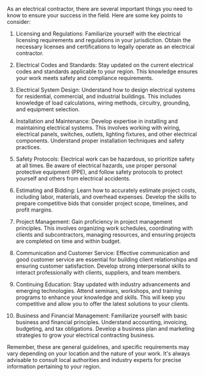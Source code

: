 As an electrical contractor, there are several important things you need to know to ensure your success in the field. Here are some key points to consider:

1. Licensing and Regulations: Familiarize yourself with the electrical licensing requirements and regulations in your jurisdiction. Obtain the necessary licenses and certifications to legally operate as an electrical contractor.

2. Electrical Codes and Standards: Stay updated on the current electrical codes and standards applicable to your region. This knowledge ensures your work meets safety and compliance requirements.

3. Electrical System Design: Understand how to design electrical systems for residential, commercial, and industrial buildings. This includes knowledge of load calculations, wiring methods, circuitry, grounding, and equipment selection.

4. Installation and Maintenance: Develop expertise in installing and maintaining electrical systems. This involves working with wiring, electrical panels, switches, outlets, lighting fixtures, and other electrical components. Understand proper installation techniques and safety practices.

5. Safety Protocols: Electrical work can be hazardous, so prioritize safety at all times. Be aware of electrical hazards, use proper personal protective equipment (PPE), and follow safety protocols to protect yourself and others from electrical accidents.

6. Estimating and Bidding: Learn how to accurately estimate project costs, including labor, materials, and overhead expenses. Develop the skills to prepare competitive bids that consider project scope, timelines, and profit margins.

7. Project Management: Gain proficiency in project management principles. This involves organizing work schedules, coordinating with clients and subcontractors, managing resources, and ensuring projects are completed on time and within budget.

8. Communication and Customer Service: Effective communication and good customer service are essential for building client relationships and ensuring customer satisfaction. Develop strong interpersonal skills to interact professionally with clients, suppliers, and team members.

9. Continuing Education: Stay updated with industry advancements and emerging technologies. Attend seminars, workshops, and training programs to enhance your knowledge and skills. This will keep you competitive and allow you to offer the latest solutions to your clients.

10. Business and Financial Management: Familiarize yourself with basic business and financial principles. Understand accounting, invoicing, budgeting, and tax obligations. Develop a business plan and marketing strategies to grow your electrical contracting business.

Remember, these are general guidelines, and specific requirements may vary depending on your location and the nature of your work. It's always advisable to consult local authorities and industry experts for precise information pertaining to your region.
